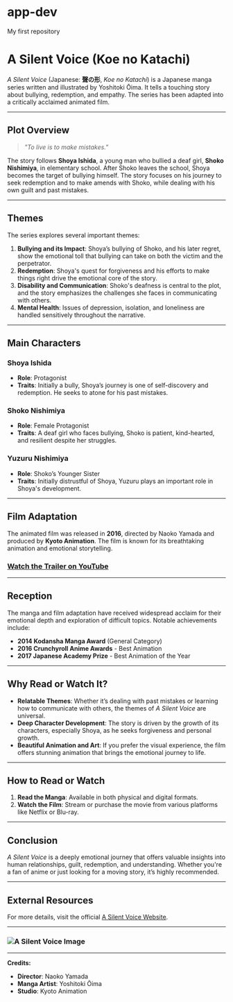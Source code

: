 # app-dev
My first repository
# A Silent Voice (Koe no Katachi)

*A Silent Voice* (Japanese: **聲の形**, *Koe no Katachi*) is a Japanese manga series written and illustrated by Yoshitoki Ōima. It tells a touching story about bullying, redemption, and empathy. The series has been adapted into a critically acclaimed animated film.

---

## Plot Overview

> *"To live is to make mistakes."*

The story follows **Shoya Ishida**, a young man who bullied a deaf girl, **Shoko Nishimiya**, in elementary school. After Shoko leaves the school, Shoya becomes the target of bullying himself. The story focuses on his journey to seek redemption and to make amends with Shoko, while dealing with his own guilt and past mistakes.

---

## Themes

The series explores several important themes:

1. **Bullying and its Impact**: Shoya’s bullying of Shoko, and his later regret, show the emotional toll that bullying can take on both the victim and the perpetrator.
2. **Redemption**: Shoya's quest for forgiveness and his efforts to make things right drive the emotional core of the story.
3. **Disability and Communication**: Shoko's deafness is central to the plot, and the story emphasizes the challenges she faces in communicating with others.
4. **Mental Health**: Issues of depression, isolation, and loneliness are handled sensitively throughout the narrative.

---

## Main Characters

### Shoya Ishida
- **Role**: Protagonist
- **Traits**: Initially a bully, Shoya’s journey is one of self-discovery and redemption. He seeks to atone for his past mistakes.

### Shoko Nishimiya
- **Role**: Female Protagonist
- **Traits**: A deaf girl who faces bullying, Shoko is patient, kind-hearted, and resilient despite her struggles.

### Yuzuru Nishimiya
- **Role**: Shoko’s Younger Sister
- **Traits**: Initially distrustful of Shoya, Yuzuru plays an important role in Shoya's development.

---

## Film Adaptation

The animated film was released in **2016**, directed by Naoko Yamada and produced by **Kyoto Animation**. The film is known for its breathtaking animation and emotional storytelling.

### [Watch the Trailer on YouTube](https://www.youtube.com/watch?v=nfK6UgLra7g)

---

## Reception

The manga and film adaptation have received widespread acclaim for their emotional depth and exploration of difficult topics. Notable achievements include:

- **2014 Kodansha Manga Award** (General Category)
- **2016 Crunchyroll Anime Awards** - Best Animation
- **2017 Japanese Academy Prize** - Best Animation of the Year

---

## Why Read or Watch It?

- **Relatable Themes**: Whether it’s dealing with past mistakes or learning how to communicate with others, the themes of *A Silent Voice* are universal.
- **Deep Character Development**: The story is driven by the growth of its characters, especially Shoya, as he seeks forgiveness and personal growth.
- **Beautiful Animation and Art**: If you prefer the visual experience, the film offers stunning animation that brings the emotional journey to life.

---

## How to Read or Watch

1. **Read the Manga**: Available in both physical and digital formats.
2. **Watch the Film**: Stream or purchase the movie from various platforms like Netflix or Blu-ray.

---

## Conclusion

*A Silent Voice* is a deeply emotional journey that offers valuable insights into human relationships, guilt, redemption, and understanding. Whether you're a fan of anime or just looking for a moving story, it’s highly recommended.

---

## External Resources

For more details, visit the official [A Silent Voice Website](https://en.wikipedia.org/wiki/A_Silent_Voice_(film)).

---

### ![A Silent Voice Image](https://www.google.com/url?sa=i&url=https%3A%2F%2Fencrypted-tbn0.gstatic.com%2Fimages%3Fq%3Dtbn%3AANd9GcQ7UnA1H5YVkWnp4GDyDmO4K5XtOELb5SZangbOVyQ4yRDQBDMb&psig=AOvVaw3PWq9P65ZPh3jVMSSmvkhR&ust=1731652693760000&source=images&cd=vfe&opi=89978449&ved=0CBAQjRxqFwoTCKCKkpub24kDFQAAAAAdAAAAABAE)

---

**Credits:**

- **Director**: Naoko Yamada
- **Manga Artist**: Yoshitoki Ōima
- **Studio**: Kyoto Animation
